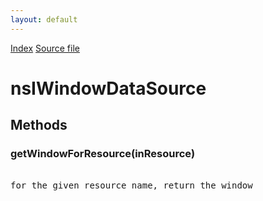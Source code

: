 ```yaml
---
layout: default
---
```

<div id='links'><a href="../index.html">Index</a>
<a href="http://dxr.mozilla.org/mozilla-central/source/xpfe/components/windowds/nsIWindowDataSource.idl">Source file</a>
</div>

# nsIWindowDataSource #

## Methods ##

### getWindowForResource(inResource) ###
<pre>  
for the given resource name, return the window  
  
</pre>